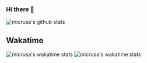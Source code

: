 ### Hi there 👋
![micrusa's github stats](https://github-readme-stats.vercel.app/api?username=micrusa&show_icons=true&theme=radical&include_all_commits=true&count_private=true&hide=contribs&show=prs_merged)
## Wakatime
![micrusa's wakatime stats](https://wakatime.com/share/@micrusa/8cff58ea-164f-4350-bde7-e69b20d0675a.svg)
![micrusa's wakatime stats](https://wakatime.com/share/@micrusa/031febbb-ef0f-4d1e-82fb-d913ee5630ea.svg)
